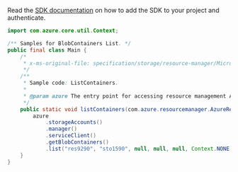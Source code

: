 Read the [SDK documentation](https://github.com/Azure/azure-sdk-for-java/blob/azure-resourcemanager_2.11.0/sdk/resourcemanager/azure-resourcemanager/README.md) on how to add the SDK to your project and authenticate.

```java
import com.azure.core.util.Context;

/** Samples for BlobContainers List. */
public final class Main {
    /*
     * x-ms-original-file: specification/storage/resource-manager/Microsoft.Storage/stable/2021-04-01/examples/BlobContainersList.json
     */
    /**
     * Sample code: ListContainers.
     *
     * @param azure The entry point for accessing resource management APIs in Azure.
     */
    public static void listContainers(com.azure.resourcemanager.AzureResourceManager azure) {
        azure
            .storageAccounts()
            .manager()
            .serviceClient()
            .getBlobContainers()
            .list("res9290", "sto1590", null, null, null, Context.NONE);
    }
}
```
